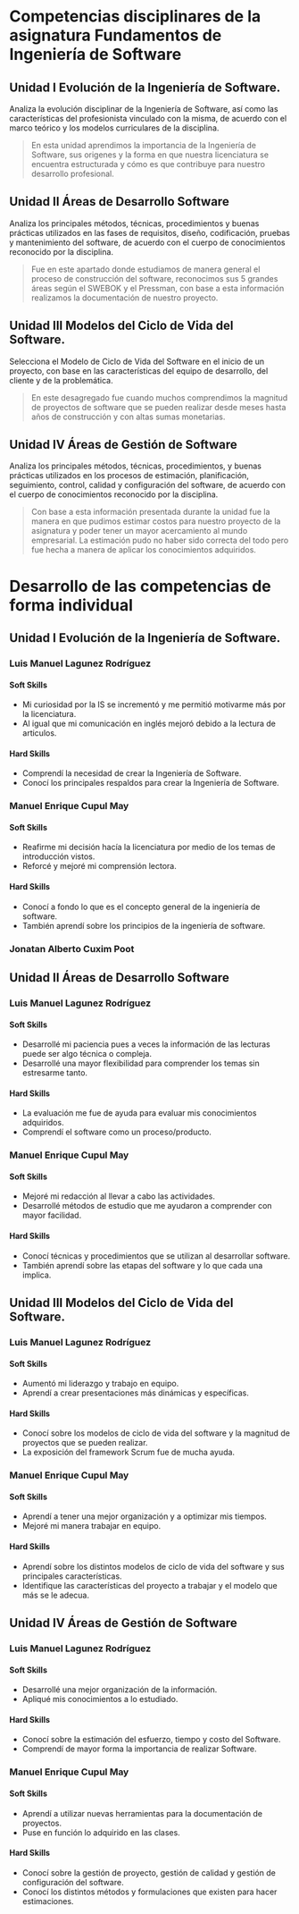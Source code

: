 # Competencias disciplinares de la asignatura Fundamentos de Ingeniería de Software
## Unidad I Evolución de la Ingeniería de Software.
Analiza la evolución disciplinar de la Ingeniería de Software, así como las características del profesionista vinculado con la misma, de acuerdo con el marco teórico y los modelos curriculares de la disciplina.

> En esta unidad aprendimos la importancia de la Ingeniería de Software, sus origenes y la forma en que nuestra licenciatura se encuentra estructurada y cómo es que contribuye para nuestro desarrollo profesional.

## Unidad II Áreas de Desarrollo Software
Analiza los principales métodos, técnicas, procedimientos y buenas prácticas utilizados en las fases de requisitos, diseño, codificación, pruebas y mantenimiento del software, de acuerdo con el cuerpo de conocimientos reconocido por la disciplina.

> Fue en este apartado donde estudiamos de manera general el proceso de construcción del software, reconocimos sus 5 grandes áreas según el SWEBOK y el Pressman, con base a esta información realizamos la documentación de nuestro proyecto.

## Unidad III Modelos del Ciclo de Vida del Software.
Selecciona el Modelo de Ciclo de Vida del Software en el inicio de un proyecto, con base en las características del equipo de desarrollo, del cliente y de la problemática.

> En este desagregado fue cuando muchos comprendimos la magnitud de proyectos de software que se pueden realizar desde meses hasta años de construcción y con altas sumas monetarias.

## Unidad IV Áreas de Gestión de Software
Analiza los principales métodos, técnicas, procedimientos, y buenas prácticas utilizados en los procesos de estimación, planificación, seguimiento, control, calidad y configuración del software, de acuerdo con el cuerpo de conocimientos reconocido por la disciplina.

> Con base a esta información presentada durante la unidad fue la manera en que pudimos estimar costos para nuestro proyecto de la asignatura y poder tener un mayor acercamiento al mundo empresarial. La estimación pudo no haber sido correcta del todo pero fue hecha a manera de aplicar los conocimientos adquiridos.

# Desarrollo de las competencias de forma individual

## Unidad I Evolución de la Ingeniería de Software.

### Luis Manuel Lagunez Rodríguez

#### Soft Skills
* Mi curiosidad por la IS se incrementó y me permitió motivarme más por la licenciatura.
* Al igual que mi comunicación en inglés mejoró debido a la lectura de articulos.
#### Hard Skills
* Comprendí la necesidad de crear la Ingeniería de Software.
* Conocí los principales respaldos para crear la Ingeniería de Software.

### Manuel Enrique Cupul May

#### Soft Skills
* Reafirme mi decisión hacía la licenciatura por medio de los temas de introducción vistos.
* Reforcé y mejoré mi comprensión lectora.
#### Hard Skills
* Conocí a fondo lo que es el concepto general de la ingeniería de software.
* También aprendí sobre los principios de la ingeniería de software.

### Jonatan Alberto Cuxim Poot


## Unidad II Áreas de Desarrollo Software

### Luis Manuel Lagunez Rodríguez

#### Soft Skills
* Desarrollé mi paciencia pues a veces la información de las lecturas puede ser algo técnica o compleja.
* Desarrollé una mayor flexibilidad para comprender los temas sin estresarme tanto.
#### Hard Skills
* La evaluación me fue de ayuda para evaluar mis conocimientos adquiridos.
* Comprendí el software como un proceso/producto.

### Manuel Enrique Cupul May

#### Soft Skills
* Mejoré mi redacción al llevar a cabo las actividades.
* Desarrollé métodos de estudio que me ayudaron a comprender con mayor facilidad.
#### Hard Skills
* Conocí técnicas y procedimientos que se utilizan al desarrollar software.
* También aprendí sobre las etapas del software y lo que cada una implica.


## Unidad III Modelos del Ciclo de Vida del Software.

### Luis Manuel Lagunez Rodríguez

#### Soft Skills
* Aumentó mi liderazgo y trabajo en equipo.
* Aprendí a crear presentaciones más dinámicas y específicas.
#### Hard Skills
* Conocí sobre los modelos de ciclo de vida del software y la magnitud de proyectos que se pueden realizar.
* La exposición del framework Scrum fue de mucha ayuda.

### Manuel Enrique Cupul May

#### Soft Skills
* Aprendí a tener una mejor organización y a optimizar mis tiempos.
* Mejoré mi manera trabajar en equipo.
#### Hard Skills
* Aprendí sobre los distintos modelos de ciclo de vida del software y sus principales características.
* Identifique las características del proyecto a trabajar y el modelo que más se le adecua.


## Unidad IV Áreas de Gestión de Software

### Luis Manuel Lagunez Rodríguez

#### Soft Skills
* Desarrollé una mejor organización de la información.
* Apliqué mis conocimientos a lo estudiado.
#### Hard Skills
* Conocí sobre la estimación del esfuerzo, tiempo y costo del Software.
* Comprendí de mayor forma la importancia de realizar Software.

### Manuel Enrique Cupul May

#### Soft Skills
* Aprendí a utilizar nuevas herramientas para la documentación de proyectos.
* Puse en función lo adquirido en las clases.
#### Hard Skills
* Conocí sobre la gestión de proyecto, gestión de calidad y gestión de configuración del software.
* Conocí los distintos métodos y formulaciones que existen para hacer estimaciones.
